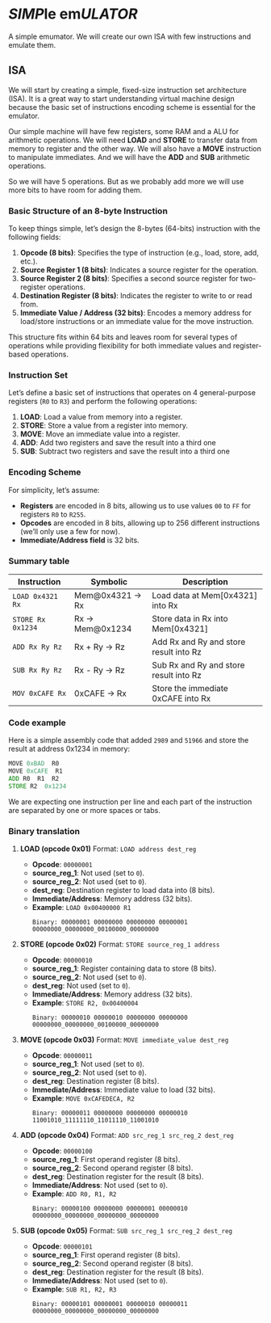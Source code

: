 # *SIMP*le em*ULATOR*

A simple emumator. We will create our own ISA with few instructions and emulate them.

## ISA

We will start by creating a simple, fixed-size instruction set architecture (ISA). It
is a great way to start understanding virtual machine design because the basic set of
instructions encoding scheme is essential for the emulator.

Our simple machine will have few registers, some RAM and a ALU for arithmetic operations.
We will need **LOAD** and **STORE** to transfer data from memory to register and the
other way. We will also have a **MOVE** instruction to manipulate immediates. And we
will have the **ADD** and **SUB** arithmetic operations.

So we will have 5 operations. But as we probably add more we will use more bits to have
room for adding them.

### Basic Structure of an 8-byte Instruction

To keep things simple, let’s design the 8-bytes (64-bits) instruction with the following fields:

1. **Opcode (8 bits)**: Specifies the type of instruction (e.g., load, store, add, etc.).
1. **Source Register 1 (8 bits)**: Indicates a source register for the operation.
1. **Source Register 2 (8 bits)**: Specifies a second source register for two-register operations.
1. **Destination Register (8 bits)**: Indicates the register to write to or read from.
1. **Immediate Value / Address (32 bits)**: Encodes a memory address for load/store instructions
or an immediate value for the move instruction.

This structure fits within 64 bits and leaves room for several types of operations while
providing flexibility for both immediate values and register-based operations.

### Instruction Set

Let’s define a basic set of instructions that operates on 4 general-purpose registers
(`R0` to `R3`) and perform the following operations:

1. **LOAD**: Load a value from memory into a register.
1. **STORE**: Store a value from a register into memory.
1. **MOVE**: Move an immediate value into a register.
1. **ADD**: Add two registers and save the result into a third one
1. **SUB**: Subtract two registers and save the result into a third one

### Encoding Scheme

For simplicity, let’s assume:
- **Registers** are encoded in 8 bits, allowing us to use values `00` to `FF` for
registers `R0` to `R255`.
- **Opcodes** are encoded in 8 bits, allowing up to 256 different instructions
(we’ll only use a few for now).
- **Immediate/Address field** is 32 bits.

### Summary table

| Instruction       | Symbolic         | Description                            |
|-------------------|------------------|----------------------------------------|
| `LOAD 0x4321 Rx`  | Mem@0x4321 -> Rx | Load data at Mem[0x4321] into Rx       |
| `STORE Rx 0x1234` | Rx -> Mem@0x1234 | Store data in Rx into Mem[0x4321]      |
| `ADD Rx Ry Rz`    | Rx + Ry -> Rz    | Add Rx and Ry and store result into Rz |
| `SUB Rx Ry Rz`    | Rx - Ry -> Rz    | Sub Rx and Ry and store result into Rz |
| `MOV 0xCAFE Rx`   | 0xCAFE -> Rx     | Store the immediate 0xCAFE into Rx     |

### Code example

Here is a simple assembly code that added `2989` and `51966` and store the result at
address 0x1234 in memory:

```asm
MOVE 0xBAD  R0
MOVE 0xCAFE  R1
ADD R0  R1  R2
STORE R2  0x1234
```

We are expecting one instruction per line and each part of the instruction are separated
by one or more spaces or tabs.

### Binary translation

1. **LOAD (opcode 0x01)**
   Format: `LOAD address dest_reg`
   - **Opcode**: `00000001`
   - **source_reg_1**: Not used (set to `0`).
   - **source_reg_2**: Not used (set to `0`).
   - **dest_reg**: Destination register to load data into (8 bits).
   - **Immediate/Address**: Memory address (32 bits).
   - **Example**: `LOAD 0x00400000 R1`
     ```
     Binary: 00000001 00000000 00000000 00000001 00000000_00000000_00100000_00000000
     ```

1. **STORE (opcode 0x02)**
   Format: `STORE source_reg_1 address`
   - **Opcode**: `00000010`
   - **source_reg_1**: Register containing data to store (8 bits).
   - **source_reg_2**: Not used (set to `0`).
   - **dest_reg**: Not used (set to `0`).
   - **Immediate/Address**: Memory address (32 bits).
   - **Example**: `STORE R2, 0x00400004`
     ```
     Binary: 00000010 00000010 00000000 00000000 00000000_00000000_00100000_00000000
     ```

1. **MOVE (opcode 0x03)**
   Format: `MOVE immediate_value dest_reg`
   - **Opcode**: `00000011`
   - **source_reg_1**: Not used (set to `0`).
   - **source_reg_2**: Not used (set to `0`).
   - **dest_reg**: Destination register (8 bits).
   - **Immediate/Address**: Immediate value to load (32 bits).
   - **Example**: `MOVE 0xCAFEDECA, R2`
     ```
     Binary: 00000011 00000000 00000000 00000010 11001010_11111110_11011110_11001010
     ```

1. **ADD (opcode 0x04)**
   Format: `ADD src_reg_1 src_reg_2 dest_reg`
   - **Opcode**: `00000100`
   - **source_reg_1**: First operand register (8 bits).
   - **source_reg_2**: Second operand register (8 bits).
   - **dest_reg**: Destination register for the result (8 bits).
   - **Immediate/Address**: Not used (set to `0`).
   - **Example**: `ADD R0, R1, R2`
     ```
     Binary: 00000100 00000000 00000001 00000010 00000000_00000000_00000000_00000000
     ```

1. **SUB (opcode 0x05)**
   Format: `SUB src_reg_1 src_reg_2 dest_reg`
   - **Opcode**: `00000101`
   - **source_reg_1**: First operand register (8 bits).
   - **source_reg_2**: Second operand register (8 bits).
   - **dest_reg**: Destination register for the result (8 bits).
   - **Immediate/Address**: Not used (set to `0`).
   - **Example**: `SUB R1, R2, R3`
     ```
     Binary: 00000101 00000001 00000010 00000011 00000000_00000000_00000000_00000000
     ```

